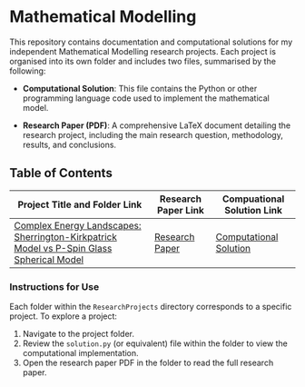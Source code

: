 # Mathematical Modelling

This repository contains documentation and computational solutions for my independent Mathematical Modelling research projects. Each project is organised into its own folder and includes two files, summarised by the following:

- **Computational Solution**: This file contains the Python or other programming language code used to implement the mathematical model.

- **Research Paper (PDF)**: A comprehensive LaTeX document detailing the research project, including the main research question, methodology, results, and conclusions.

## Table of Contents

| Project Title and Folder Link  | Research Paper Link | Compuational Solution Link |
|----------------|---------------------|----------------------------------------------------------|
| [Complex Energy Landscapes: Sherrington-Kirkpatrick Model vs P-Spin Glass Spherical Model](https://github.com/sufali10/MathematicalModelling/tree/main/ResearchProjects/ComplexEnergyLandscapes) |  [Research Paper](ProjectEulerSolutions/Problem1.ipynb) | [Computational Solution](ProjectEulerSolutions/Problem1.ipynb)

### Instructions for Use

Each folder within the `ResearchProjects` directory corresponds to a specific project. To explore a project:
1. Navigate to the project folder.
2. Review the `solution.py` (or equivalent) file within the folder to view the computational implementation.
3. Open the research paper PDF in the folder to read the full research paper.
